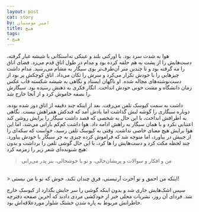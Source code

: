 ```yaml
---
layout: post
cat: story
by: امیر مومنیان
title: هیچ
tags:
- هیچ
---
```


هوا به شدت سرد بود. با اورکتی بلند و عینکی ته‌استکانی با شیشه غبار گرفته، دست‌هایش را از پشت به هم حلقه کرده بود و مدام در طول اتاق قدم می‌زد. فضای اتاق را مه گرفته بود و تا چندین متر آن‌طرف‌تر بوی سیگار به مشام می‌رسید. مدام داشت چیزهایی را با خودش تکرار می‌کرد و سرش را تکان می‌داد. اتاق کوچکش پر بود از دست‌نوشته‌های مچاله شده. او ناگهان ایستاد و نگاهی به شیشه شکسته قاب عکس زمان دانشگاه و مشت خونی خودش انداخت. انگار فکری به ذهنش رسیده بود. سیگارش را نصفه خاموش کرد و از آنجا خارج شد.

داشت به سمت کیوسک تلفن می‌رفت. بعد از اینکه چند دقیقه از اتاق دور شده بوده، دوباره سیگاری را گوشه لبش گذاشت اما یادش آمد که فندکش همراهش نیست. نگاهی به اطرافش انداخت، با این حال به شخصی که قصد داشت سیگار را برایش روشن کند اعتنایی نکرد و با همان سیگار به راهش ادامه داد. هوا داشت کم‌کم بارانی می‌شد، اما این هوا برایش هیچ معنای خاصی نداشت. وقتی به کیوسک تلفن رسید، خواست که سکه‌ای را از جیبش در بیاورد، اما متوجه شد که فراموش کرده چیزی به جز سیگار با خودش بیاورد. چند لحظه مکث کرد و دست‌هایش را ها کرد، با این حال گوشی تلفن را برداشت و بدون هیچ شنونده‌ای شعر زیر را زمزمه کرد:

> من و افکار و سوالات و پریشان‌حالی، و تو با خوشحالی، بنز پدر می‌رانی
<br/>
> اینکه من احمق و تو آخرت آرتیستی، فرق چندان نکند، خوش که تو با من نیستی!

سپس اشک‌هایش جاری شد و بدون اینکه گوشی را سر جایش بگذارد از کیوسک خارج شد. فردای آن روز، نشریات محلی خبر از خودکشی مردی دادند که آخرین صفحه دفترچه خاطراتش مربوط به پاره شدن خشتک شلوار موردعلاقه‌اش بود.
